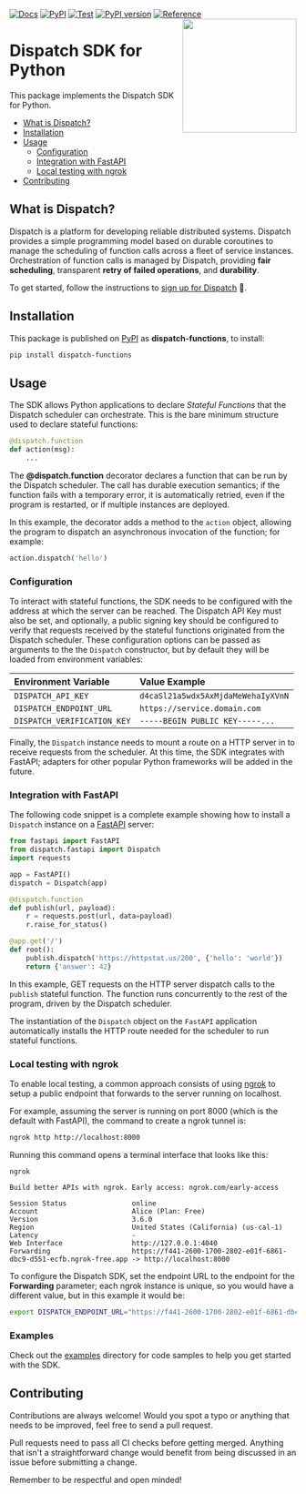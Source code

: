 [![Docs](https://github.com/stealthrocket/dispatch-sdk-python/actions/workflows/docs.yml/badge.svg?branch=)](https://github.com/stealthrocket/dispatch-sdk-python/actions/workflows/docs.yml)
[![PyPI](https://github.com/stealthrocket/dispatch-sdk-python/actions/workflows/pypi.yml/badge.svg?branch=)](https://github.com/stealthrocket/dispatch-sdk-python/actions/workflows/pypi.yml)
[![Test](https://github.com/stealthrocket/dispatch-sdk-python/actions/workflows/test.yml/badge.svg?branch=)](https://github.com/stealthrocket/dispatch-sdk-python/actions/workflows/test.yml)
[![PyPI version](https://badge.fury.io/py/dispatch-functions.svg)](https://badge.fury.io/py/dispatch-functions)
[![Reference](https://img.shields.io/badge/API-Reference-lightblue.svg)](https://python.stealthrocket.cloud/main/reference/dispatch/)
<img align="right" src="https://github.com/stealthrocket/dispatch-sdk-protobuf/assets/865510/87162355-e184-4058-a733-650eee53f333" width="200"/>

# Dispatch SDK for Python

This package implements the Dispatch SDK for Python.

[fastapi]: https://fastapi.tiangolo.com/tutorial/first-steps/
[ngrok]:   https://ngrok.com/
[pypi]:    https://pypi.org/project/dispatch-functions/
[signup]:  https://docs.stealthrocket.cloud/stateful-functions/getting-started

- [What is Dispatch?](#what-is-dispatch)
- [Installation](#installation)
- [Usage](#usage)
  - [Configuration](#configuration)
  - [Integration with FastAPI](#integration-with-fastapi)
  - [Local testing with ngrok](#local-testing-with-ngrok)
- [Contributing](#contributing)

## What is Dispatch?

Dispatch is a platform for developing reliable distributed systems. Dispatch
provides a simple programming model based on durable coroutines to manage the
scheduling of function calls across a fleet of service instances. Orchestration
of function calls is managed by Dispatch, providing **fair scheduling**,
transparent **retry of failed operations**, and **durability**.

To get started, follow the instructions to [sign up for Dispatch][signup] 🚀.

## Installation

This package is published on [PyPI][pypi] as **dispatch-functions**, to install:
```sh
pip install dispatch-functions
```

## Usage

The SDK allows Python applications to declare *Stateful Functions* that the
Dispatch scheduler can orchestrate. This is the bare minimum structure used
to declare stateful functions:
```python
@dispatch.function
def action(msg):
    ...
```
The **@dispatch.function** decorator declares a function that can be run by
the Dispatch scheduler. The call has durable execution semantics; if the
function fails with a temporary error, it is automatically retried, even if
the program is restarted, or if multiple instances are deployed.

In this example, the decorator adds a method to the `action` object, allowing
the program to dispatch an asynchronous invocation of the function; for example:
```python
action.dispatch('hello')
```

### Configuration

To interact with stateful functions, the SDK needs to be configured with the
address at which the server can be reached. The Dispatch API Key must also be
set, and optionally, a public signing key should be configured to verify that
requests received by the stateful functions originated from the Dispatch
scheduler. These configuration options can be passed as arguments to the
the `Dispatch` constructor, but by default they will be loaded from environment
variables:

| Environment Variable        | Value Example                      |
| :-------------------------- | :--------------------------------- |
| `DISPATCH_API_KEY`          | `d4caSl21a5wdx5AxMjdaMeWehaIyXVnN` |
| `DISPATCH_ENDPOINT_URL`     | `https://service.domain.com`       |
| `DISPATCH_VERIFICATION_KEY` | `-----BEGIN PUBLIC KEY-----...`    |

Finally, the `Dispatch` instance needs to mount a route on a HTTP server in to
receive requests from the scheduler. At this time, the SDK integrates with
FastAPI; adapters for other popular Python frameworks will be added in the
future.

### Integration with FastAPI

The following code snippet is a complete example showing how to install a
`Dispatch` instance on a [FastAPI][fastapi] server:

```python
from fastapi import FastAPI
from dispatch.fastapi import Dispatch
import requests

app = FastAPI()
dispatch = Dispatch(app)

@dispatch.function
def publish(url, payload):
    r = requests.post(url, data=payload)
    r.raise_for_status()

@app.get('/')
def root():
    publish.dispatch('https://httpstat.us/200', {'hello': 'world'})
    return {'answer': 42}
```

In this example, GET requests on the HTTP server dispatch calls to the
`publish` stateful function. The function runs concurrently to the rest of the
program, driven by the Dispatch scheduler.

The instantiation of the `Dispatch` object on the `FastAPI` application
automatically installs the HTTP route needed for the scheduler to run stateful
functions.

### Local testing with ngrok

To enable local testing, a common approach consists of using [ngrok][ngrok] to
setup a public endpoint that forwards to the server running on localhost.

For example, assuming the server is running on port 8000 (which is the default
with FastAPI), the command to create a ngrok tunnel is:
```sh
ngrok http http://localhost:8000
```
Running this command opens a terminal interface that looks like this:
```
ngrok

Build better APIs with ngrok. Early access: ngrok.com/early-access

Session Status                online
Account                       Alice (Plan: Free)
Version                       3.6.0
Region                        United States (California) (us-cal-1)
Latency                       -
Web Interface                 http://127.0.0.1:4040
Forwarding                    https://f441-2600-1700-2802-e01f-6861-dbc9-d551-ecfb.ngrok-free.app -> http://localhost:8000
```
To configure the Dispatch SDK, set the endpoint URL to the endpoint for the
**Forwarding** parameter; each ngrok instance is unique, so you would have a
different value, but in this example it would be:
```sh
export DISPATCH_ENDPOINT_URL="https://f441-2600-1700-2802-e01f-6861-dbc9-d551-ecfb.ngrok-free.app"
```

### Examples

Check out the [examples](examples/) directory for code samples to help you get
started with the SDK.

## Contributing

Contributions are always welcome! Would you spot a typo or anything that needs
to be improved, feel free to send a pull request.

Pull requests need to pass all CI checks before getting merged. Anything that
isn't a straightforward change would benefit from being discussed in an issue
before submitting a change.

Remember to be respectful and open minded!
